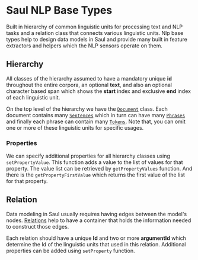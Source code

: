 # Saul NLP Base Types
Built in hierarchy of common linguistic units for processing text and NLP tasks
and a relation class that connects various linguistic units.
Nlp base types help to design data models in Saul and provide many built in feature 
extractors and helpers which the NLP sensors operate on them.

## Hierarchy
All classes of the hierarchy assumed to have a mandatory unique **id** throughout the entire corpora,
an optional **text**, and also an optional character based span which shows the **start** index and exclusive 
**end** index of each linguistic unit.

On the top level of the hierarchy we have the [`Document`](Document.java) class.
Each document contains many [`Sentences`](Sententce.java) which in turn can 
have many [`Phrases`](Phrases) and finally each phrase can contain many [`Tokens`](Token.java). 
Note that, you can omit one or more of these linguistic units for specific usages.

### Properties
We can specify additional properties for all hierarchy classes using
`setPropertyValue`. This function adds a value to the list of values for that property. 
The value list can be retrieved by `getPropertyValues` function. 
And there is the `getPropertyFirstValue` which returns the first 
value of the list for that property.

## Relation
Data modeling in Saul usually requires having edges between the model's nodes. 
[Relations](Relation.java) help to have a container that holds the information 
needed to construct those edges.

Each relation should have a unique **Id** and two or more **argumentId** which determine
the Id of the linguistic units that used in this relation. Additional properties can be added
using `setProperty` function.
